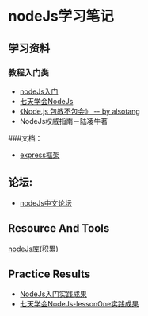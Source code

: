 # nodeJs学习笔记

## 学习资料

### 教程入门类
+ [nodeJs入门](http://www.nodebeginner.org/index-zh-cn.html)
+ [七天学会NodeJs](http://nqdeng.github.io/7-days-nodejs/)
+ [《Node.js 包教不包会》 -- by alsotang](https://github.com/alsotang/node-lessons)
+ NodeJs权威指南－陆凌牛著

###文档：
+ [express框架](http://expressjs.com/)

## 论坛:
+ [nodeJs中文论坛](https://cnodejs.org/)


## Resource And Tools
[nodeJs库(积累)](https://github.com/YuanLianDu/YLD-with-Js/blob/master/nodeJs/module.md)

## Practice Results

+ [NodeJs入门实践成果](https://github.com/YuanLianDu/YLD-with-Js/tree/master/nodeJs/upload)
+ [七天学会NodeJs-lessonOne实践成果]()
